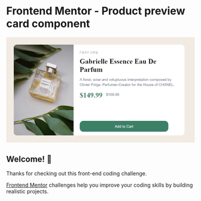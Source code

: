# Frontend Mentor - Product preview card component

![Design preview for the Product preview card component coding challenge](../../assets/img/1.png)

## Welcome! 👋

Thanks for checking out this front-end coding challenge.

[Frontend Mentor](https://www.frontendmentor.io) challenges help you improve your coding skills by building realistic projects.
